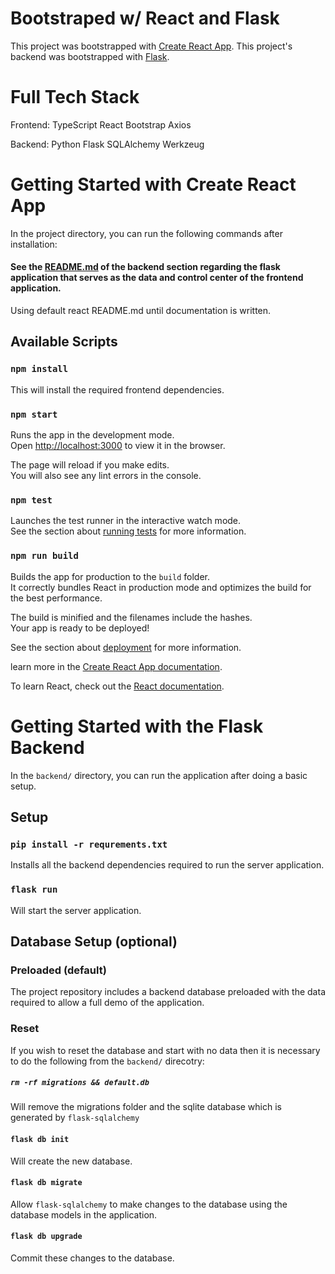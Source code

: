 # Bootstraped w/ React and Flask

This project was bootstrapped with [Create React App](https://github.com/facebook/create-react-app).
This project's backend was bootstrapped with [Flask](https://github.com/flask/flask).

# Full Tech Stack
Frontend:
 TypeScript
 React
 Bootstrap
 Axios

Backend:
 Python
 Flask
 SQLAlchemy
 Werkzeug


# Getting Started with Create React App

In the project directory, you can run the following commands after installation:

#### See the [README.md](https://github.com/crispycret/flask-react-starter/tree/main/backend) of the backend section regarding the flask application that serves as the data and control center of the frontend application.

Using default react README.md until documentation is written.

## Available Scripts

### `npm install`

This will install the required frontend dependencies.

### `npm start`

Runs the app in the development mode.\
Open [http://localhost:3000](http://localhost:3000) to view it in the browser.

The page will reload if you make edits.\
You will also see any lint errors in the console.

### `npm test`

Launches the test runner in the interactive watch mode.\
See the section about [running tests](https://facebook.github.io/create-react-app/docs/running-tests) for more information.

### `npm run build`

Builds the app for production to the `build` folder.\
It correctly bundles React in production mode and optimizes the build for the best performance.

The build is minified and the filenames include the hashes.\
Your app is ready to be deployed!

See the section about [deployment](https://facebook.github.io/create-react-app/docs/deployment) for more information.

learn more in the [Create React App documentation](https://facebook.github.io/create-react-app/docs/getting-started).

To learn React, check out the [React documentation](https://reactjs.org/).



# Getting Started with the Flask Backend
In the `backend/` directory, you can run the application after doing a basic setup.

## Setup

### `pip install -r requrements.txt`

Installs all the backend dependencies required to run the server application.

### `flask run`

Will start the server application.

## Database Setup (optional)

### Preloaded (default)

The project repository includes a backend database preloaded with the data required to allow a full demo of the application.

### Reset

If you wish to reset the database and start with no data then it is necessary to do the following from the `backend/` direcotry:

##### `rm -rf migrations && default.db`

Will remove the migrations folder and the sqlite database which is generated by `flask-sqlalchemy`

#### `flask db init`

Will create the new database.

#### `flask db migrate`

Allow `flask-sqlalchemy` to make changes to the database using the database models in the application.

#### `flask db upgrade`

Commit these changes to the database.

